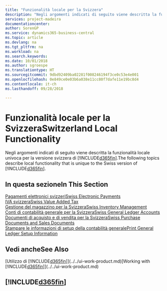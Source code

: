 ```yaml
---
title: "Funzionalità locale per la Svizzera"
description: "Negli argomenti indicati di seguito viene descritta la funzionalità locale nella versione svizzera di Business Central."
services: project-madeira
documentationcenter: 
author: SorenGP
ms.service: dynamics365-business-central
ms.topic: article
ms.devlang: na
ms.tgt_pltfrm: na
ms.workload: na
ms.search.keywords: 
ms.date: 10/01/2018
ms.author: sgroespe
ms.translationtype: HT
ms.sourcegitcommit: 9dbd92409ba02281f008246194f3ce0c53e4e001
ms.openlocfilehash: 0e849ce0e03b6a038e11cc80f7dafe11e19bc8d4
ms.contentlocale: it-ch
ms.lasthandoff: 09/28/2018

---
```

# <a name="switzerland-local-functionality"></a><span data-ttu-id="92c29-103">Funzionalità locale per la Svizzera</span><span class="sxs-lookup"><span data-stu-id="92c29-103">Switzerland Local Functionality</span></span>
<span data-ttu-id="92c29-104">Negli argomenti indicati di seguito viene descritta la funzionalità locale univoca per la versione svizzera di [!INCLUDE[d365fin](../../includes/d365fin_md.md)].</span><span class="sxs-lookup"><span data-stu-id="92c29-104">The following topics describe local functionality that is unique to the Swiss version of [!INCLUDE[d365fin](../../includes/d365fin_md.md)].</span></span>  

## <a name="in-this-section"></a><span data-ttu-id="92c29-105">In questa sezione</span><span class="sxs-lookup"><span data-stu-id="92c29-105">In This Section</span></span>  
  [<span data-ttu-id="92c29-106">Pagamenti elettronici svizzeri</span><span class="sxs-lookup"><span data-stu-id="92c29-106">Swiss Electronic Payments</span></span>](swiss-electronic-payments.md)  
  [<span data-ttu-id="92c29-107">IVA svizzera</span><span class="sxs-lookup"><span data-stu-id="92c29-107">Swiss Value Added Tax</span></span>](swiss-value-added-tax.md)  
  [<span data-ttu-id="92c29-108">Gestione del magazzino per la Svizzera</span><span class="sxs-lookup"><span data-stu-id="92c29-108">Swiss Inventory Management</span></span>](swiss-inventory-management.md)  
  [<span data-ttu-id="92c29-109">Conti di contabilità generale per la Svizzera</span><span class="sxs-lookup"><span data-stu-id="92c29-109">Swiss General Ledger Accounts</span></span>](swiss-general-ledger-accounts.md)  
  [<span data-ttu-id="92c29-110">Documenti di acquisto e di vendita per la Svizzera</span><span class="sxs-lookup"><span data-stu-id="92c29-110">Swiss Purchase Documents and Sales Documents</span></span>](swiss-purchase-documents-and-sales-documents.md)  
  [<span data-ttu-id="92c29-111">Stampare le informazioni di setup della contabilità generale</span><span class="sxs-lookup"><span data-stu-id="92c29-111">Print General Ledger Setup Information</span></span>](how-to-print-general-ledger-setup-information.md)

## <a name="see-also"></a><span data-ttu-id="92c29-112">Vedi anche</span><span class="sxs-lookup"><span data-stu-id="92c29-112">See Also</span></span>
<span data-ttu-id="92c29-113">[Utilizzo di [!INCLUDE[d365fin](../../includes/d365fin_md.md)]](../../ui-work-product.md)</span><span class="sxs-lookup"><span data-stu-id="92c29-113">[Working with [!INCLUDE[d365fin](../../includes/d365fin_md.md)]](../../ui-work-product.md)</span></span>

## [!INCLUDE[d365fin](../../includes/free_trial_md.md)]  
 


